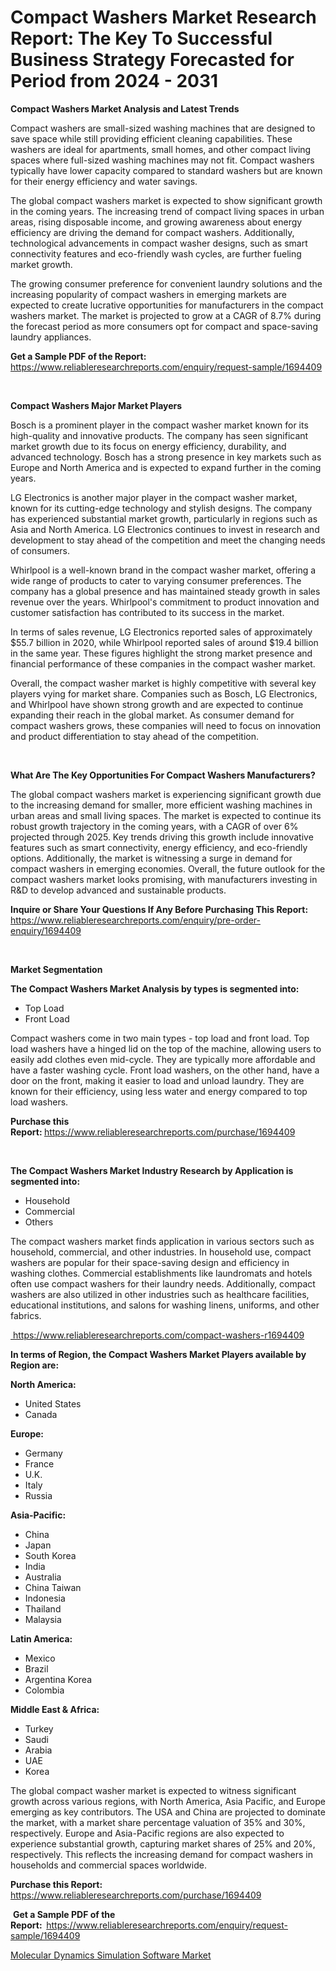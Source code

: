 <p><h1>Compact Washers Market Research Report: The Key To Successful Business Strategy Forecasted for Period from 2024 - 2031</h1></p><p><strong>Compact Washers Market Analysis and Latest Trends</strong></p>
<p><p>Compact washers are small-sized washing machines that are designed to save space while still providing efficient cleaning capabilities. These washers are ideal for apartments, small homes, and other compact living spaces where full-sized washing machines may not fit. Compact washers typically have lower capacity compared to standard washers but are known for their energy efficiency and water savings.</p><p>The global compact washers market is expected to show significant growth in the coming years. The increasing trend of compact living spaces in urban areas, rising disposable income, and growing awareness about energy efficiency are driving the demand for compact washers. Additionally, technological advancements in compact washer designs, such as smart connectivity features and eco-friendly wash cycles, are further fueling market growth.</p><p>The growing consumer preference for convenient laundry solutions and the increasing popularity of compact washers in emerging markets are expected to create lucrative opportunities for manufacturers in the compact washers market. The market is projected to grow at a CAGR of 8.7% during the forecast period as more consumers opt for compact and space-saving laundry appliances.</p></p>
<p><strong>Get a Sample PDF of the Report:&nbsp;</strong> <a href="https://www.reliableresearchreports.com/enquiry/request-sample/1694409">https://www.reliableresearchreports.com/enquiry/request-sample/1694409</a></p>
<p>&nbsp;</p>
<p><strong>Compact Washers Major Market Players</strong></p>
<p><p>Bosch is a prominent player in the compact washer market known for its high-quality and innovative products. The company has seen significant market growth due to its focus on energy efficiency, durability, and advanced technology. Bosch has a strong presence in key markets such as Europe and North America and is expected to expand further in the coming years.</p><p>LG Electronics is another major player in the compact washer market, known for its cutting-edge technology and stylish designs. The company has experienced substantial market growth, particularly in regions such as Asia and North America. LG Electronics continues to invest in research and development to stay ahead of the competition and meet the changing needs of consumers.</p><p>Whirlpool is a well-known brand in the compact washer market, offering a wide range of products to cater to varying consumer preferences. The company has a global presence and has maintained steady growth in sales revenue over the years. Whirlpool's commitment to product innovation and customer satisfaction has contributed to its success in the market.</p><p>In terms of sales revenue, LG Electronics reported sales of approximately $55.7 billion in 2020, while Whirlpool reported sales of around $19.4 billion in the same year. These figures highlight the strong market presence and financial performance of these companies in the compact washer market.</p><p>Overall, the compact washer market is highly competitive with several key players vying for market share. Companies such as Bosch, LG Electronics, and Whirlpool have shown strong growth and are expected to continue expanding their reach in the global market. As consumer demand for compact washers grows, these companies will need to focus on innovation and product differentiation to stay ahead of the competition.</p></p>
<p>&nbsp;</p>
<p><strong>What Are The Key Opportunities For Compact Washers Manufacturers?</strong></p>
<p><p>The global compact washers market is experiencing significant growth due to the increasing demand for smaller, more efficient washing machines in urban areas and small living spaces. The market is expected to continue its robust growth trajectory in the coming years, with a CAGR of over 6% projected through 2025. Key trends driving this growth include innovative features such as smart connectivity, energy efficiency, and eco-friendly options. Additionally, the market is witnessing a surge in demand for compact washers in emerging economies. Overall, the future outlook for the compact washers market looks promising, with manufacturers investing in R&D to develop advanced and sustainable products.</p></p>
<p><strong>Inquire or Share Your Questions If Any Before Purchasing This Report:</strong> <a href="https://www.reliableresearchreports.com/enquiry/pre-order-enquiry/1694409">https://www.reliableresearchreports.com/enquiry/pre-order-enquiry/1694409</a></p>
<p>&nbsp;</p>
<p><strong>Market Segmentation</strong></p>
<p><strong>The Compact Washers Market Analysis by types is segmented into:</strong></p>
<p><ul><li>Top Load</li><li>Front Load</li></ul></p>
<p><p>Compact washers come in two main types - top load and front load. Top load washers have a hinged lid on the top of the machine, allowing users to easily add clothes even mid-cycle. They are typically more affordable and have a faster washing cycle. Front load washers, on the other hand, have a door on the front, making it easier to load and unload laundry. They are known for their efficiency, using less water and energy compared to top load washers.</p></p>
<p><strong>Purchase this Report:&nbsp;</strong><a href="https://www.reliableresearchreports.com/purchase/1694409">https://www.reliableresearchreports.com/purchase/1694409</a></p>
<p>&nbsp;</p>
<p><strong>The Compact Washers Market Industry Research by Application is segmented into:</strong></p>
<p><ul><li>Household</li><li>Commercial</li><li>Others</li></ul></p>
<p><p>The compact washers market finds application in various sectors such as household, commercial, and other industries. In household use, compact washers are popular for their space-saving design and efficiency in washing clothes. Commercial establishments like laundromats and hotels often use compact washers for their laundry needs. Additionally, compact washers are also utilized in other industries such as healthcare facilities, educational institutions, and salons for washing linens, uniforms, and other fabrics.</p></p>
<p><a href="https://www.reliableresearchreports.com/compact-washers-r1694409">&nbsp;https://www.reliableresearchreports.com/compact-washers-r1694409</a></p>
<p><strong>In terms of Region, the Compact Washers Market Players available by Region are:</strong></p>
<p>
    <p> <strong> North America: </strong>
        <ul>
            <li>United States</li>
            <li>Canada</li>
        </ul>
        </p> 
    <p> <strong> Europe: </strong>
        <ul>
            <li>Germany</li>
            <li>France</li>
            <li>U.K.</li>
            <li>Italy</li>
            <li>Russia</li>
        </ul>
        </p> 
    <p> <strong> Asia-Pacific: </strong>
        <ul>
            <li>China</li>
            <li>Japan</li>
            <li>South Korea</li>
            <li>India</li>
            <li>Australia</li>
            <li>China Taiwan</li>
            <li>Indonesia</li>
            <li>Thailand</li>
            <li>Malaysia</li>
        </ul>
        </p> 
    <p> <strong> Latin America: </strong>
        <ul>
            <li>Mexico</li>
            <li>Brazil</li>
            <li>Argentina Korea</li>
            <li>Colombia</li>
        </ul>
        </p> 
    <p> <strong> Middle East & Africa: </strong>
        <ul>
            <li>Turkey</li>
            <li>Saudi</li>
            <li>Arabia</li>
            <li>UAE</li>
            <li>Korea</li>
        </ul>
    </p>
    </p>
<p><p>The global compact washer market is expected to witness significant growth across various regions, with North America, Asia Pacific, and Europe emerging as key contributors. The USA and China are projected to dominate the market, with a market share percentage valuation of 35% and 30%, respectively. Europe and Asia-Pacific regions are also expected to experience substantial growth, capturing market shares of 25% and 20%, respectively. This reflects the increasing demand for compact washers in households and commercial spaces worldwide.</p></p>
<p><strong>Purchase this Report: </strong><a href="https://www.reliableresearchreports.com/purchase/1694409">https://www.reliableresearchreports.com/purchase/1694409</a></p>
<p>&nbsp;<strong>Get a Sample PDF of the Report:&nbsp;&nbsp;</strong><a href="https://www.reliableresearchreports.com/enquiry/request-sample/1694409">https://www.reliableresearchreports.com/enquiry/request-sample/1694409</a></p>
<p><strong></strong></p>
<p><p><a href="https://github.com/ralphyjames/Market-Research-Report-List-1/blob/main/molecular-dynamics-simulation-software-market.md">Molecular Dynamics Simulation Software Market</a></p></p>